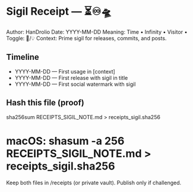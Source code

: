 # Sigil Receipt — ⏳♾️🛸
Author: HanDrolio
Date: YYYY-MM-DD
Meaning: Time • Infinity • Visitor • Toggle: 🪫/💡
Context: Prime sigil for releases, commits, and posts.

## Timeline
- YYYY-MM-DD — First usage in [context]
- YYYY-MM-DD — First release with sigil in title
- YYYY-MM-DD — First social watermark with sigil

## Hash this file (proof)
sha256sum RECEIPTS_SIGIL_NOTE.md > receipts_sigil.sha256
# macOS: shasum -a 256 RECEIPTS_SIGIL_NOTE.md > receipts_sigil.sha256

Keep both files in /receipts (or private vault). Publish only if challenged.
